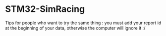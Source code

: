 # STM32-SimRacing

Tips for people who want to try the same thing : you must add your report id at the beginning of your data, otherwise the computer will ignore it :/
